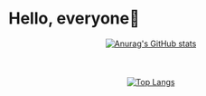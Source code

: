 # Hello, everyone👋


<div align=center>
  
[![Anurag's GitHub stats](https://github-readme-stats.vercel.app/api?username=smaragdine-hb&show_icons=true&theme=tokyonight)](https://github.com/anuraghazra/github-readme-stats)
  <br><br><br><br>
  [![Top Langs](https://github-readme-stats.vercel.app/api/top-langs/?username=smaragdine-hb&layout=compact)](https://github.com/anuraghazra/github-readme-stats)
  
</div>
 <!--
**hyunbin9898/hyunbin9898** is a ✨ _special_ ✨ repository because its `README.md` (this file) appears on your GitHub profile.

Here are some ideas to get you started:

- 🔭 I’m currently working on ...
- 🌱 I’m currently learning ...
- 👯 I’m looking to collaborate on ...
- 🤔 I’m looking for help with ...
- 💬 Ask me about ...
- 📫 How to reach me: ...
- 😄 Pronouns: ...
- ⚡ Fun fact: ...
-->
